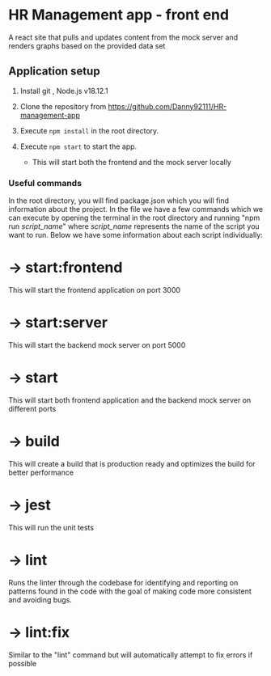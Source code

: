 # HR Management app - front end

A react site that pulls and updates content from the mock server and renders graphs based on the provided data set

## Application setup

 
1. Install git , Node.js v18.12.1

2. Clone the repository from https://github.com/Danny92111/HR-management-app

3. Execute `npm install` in the root directory.

4. Execute `npm start` to start the app.

   - This will start both the frontend and the mock server locally

### Useful commands

 

In the root directory, you will find package.json which you will find information about the project. In the file we have a few commands which we can execute by opening the terminal in the root directory and running "npm run *script_name*" where *script_name* represents the name of the script you want to run. Below we have some information about each script individually:

 

# -> start:frontend

This will start the frontend application on port 3000

# -> start:server

This will start the backend mock server on port 5000

# -> start

This will start both frontend application and the backend mock server on different ports

# -> build

This will create a build that is production ready and optimizes the build for better performance

# -> jest

This will run the unit tests

# -> lint

Runs the linter through the codebase for identifying and reporting on patterns found in the code with the goal of making code more consistent and avoiding bugs.

# -> lint:fix

Similar to the "lint" command but will automatically attempt to fix errors if possible